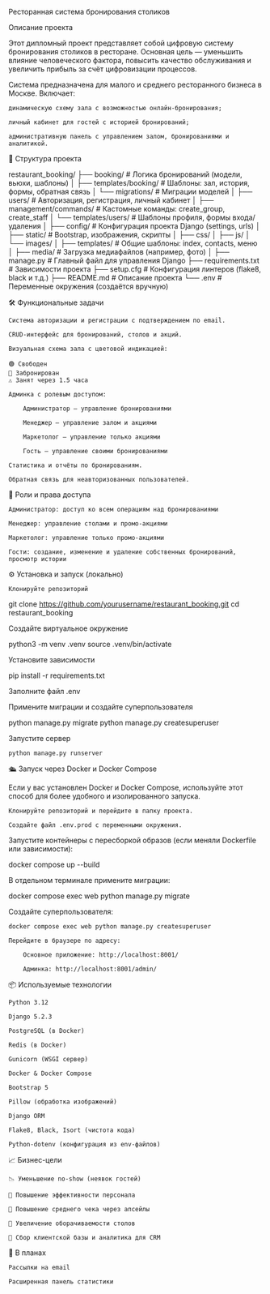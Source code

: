 Ресторанная система бронирования столиков

Описание проекта

Этот дипломный проект представляет собой цифровую систему бронирования столиков в ресторане. Основная цель — уменьшить влияние человеческого фактора, повысить качество обслуживания и увеличить прибыль за счёт цифровизации процессов.

Система предназначена для малого и среднего ресторанного бизнеса в Москве. Включает:

    динамическую схему зала с возможностью онлайн-бронирования;

    личный кабинет для гостей с историей бронирований;

    административную панель с управлением залом, бронированиями и аналитикой.

🧩 Структура проекта

restaurant_booking/
├── booking/                  # Логика бронирований (модели, вьюхи, шаблоны)
│   ├── templates/booking/    # Шаблоны: зал, история, формы, обратная связь
│   └── migrations/           # Миграции моделей
│
├── users/                    # Авторизация, регистрация, личный кабинет
│   ├── management/commands/  # Кастомные команды: create_group, create_staff
│   └── templates/users/      # Шаблоны профиля, формы входа/удаления
│
├── config/                   # Конфигурация проекта Django (settings, urls)
│
├── static/                   # Bootstrap, изображения, скрипты
│   ├── css/
│   ├── js/
│   └── images/
│
├── templates/                # Общие шаблоны: index, contacts, меню
│
├── media/                    # Загрузка медиафайлов (например, фото)
│
├── manage.py                 # Главный файл для управления Django
├── requirements.txt          # Зависимости проекта
├── setup.cfg                 # Конфигурация линтеров (flake8, black и т.д.)
├── README.md                 # Описание проекта
└── .env                     # Переменные окружения (создаётся вручную)

🛠️ Функциональные задачи

    Система авторизации и регистрации с подтверждением по email.

    CRUD-интерфейс для бронирований, столов и акций.

    Визуальная схема зала с цветовой индикацией:

    🟢 Свободен
    🔴 Забронирован
    ⚠️ Занят через 1.5 часа

    Админка с ролевым доступом:

        Администратор — управление бронированиями

        Менеджер — управление залом и акциями

        Маркетолог — управление только акциями

        Гость — управление своими бронированиями

    Cтатистика и отчёты по бронированиям.

    Обратная связь для неавторизованных пользователей.

👥 Роли и права доступа

    Администратор: доступ ко всем операциям над бронированиями

    Менеджер: управление столами и промо-акциями

    Маркетолог: управление только промо-акциями

    Гости: создание, изменение и удаление собственных бронирований, просмотр истории

⚙️ Установка и запуск (локально)

    Клонируйте репозиторий

git clone https://github.com/yourusername/restaurant_booking.git
cd restaurant_booking

Создайте виртуальное окружение

python3 -m venv .venv
source .venv/bin/activate

Установите зависимости

pip install -r requirements.txt

Заполните файл .env

Примените миграции и создайте суперпользователя

python manage.py migrate
python manage.py createsuperuser

Запустите сервер

    python manage.py runserver

🛳️ Запуск через Docker и Docker Compose

Если у вас установлен Docker и Docker Compose, используйте этот способ для более удобного и изолированного запуска.

    Клонируйте репозиторий и перейдите в папку проекта.

    Создайте файл .env.prod с переменными окружения.


Запустите контейнеры с пересборкой образов (если меняли Dockerfile или зависимости):

docker compose up --build

В отдельном терминале примените миграции:

docker compose exec web python manage.py migrate

Создайте суперпользователя:

    docker compose exec web python manage.py createsuperuser

    Перейдите в браузере по адресу:

        Основное приложение: http://localhost:8001/

        Админка: http://localhost:8001/admin/

📦 Используемые технологии

    Python 3.12

    Django 5.2.3

    PostgreSQL (в Docker)

    Redis (в Docker)

    Gunicorn (WSGI сервер)

    Docker & Docker Compose

    Bootstrap 5

    Pillow (обработка изображений)

    Django ORM

    Flake8, Black, Isort (чистота кода)

    Python-dotenv (конфигурация из env-файлов)

📈 Бизнес-цели

    📉 Уменьшение no-show (неявок гостей)

    💼 Повышение эффективности персонала

    💸 Повышение среднего чека через апсейлы

    🔁 Увеличение оборачиваемости столов

    🧠 Сбор клиентской базы и аналитика для CRM

🚀 В планах

    Рассылки на email

    Расширенная панель статистики
